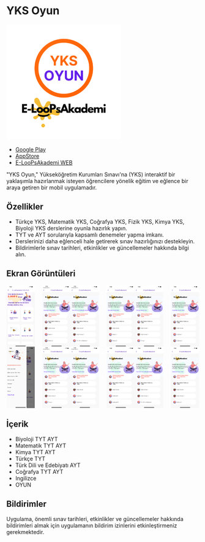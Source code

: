 # YKS Oyun

<img src="screenshots/1024.png" alt="Uygulama Logo" width="300" />

- [Google Play](https://docs.flutter.dev/get-started/codelab)
- [AppStore](https://apps.apple.com/tr/app/yks-oyun/id1591221561)
- [E-LooPsAkademi WEB](https://www.eloopsakademi.com/)




"YKS Oyun," Yükseköğretim Kurumları Sınavı'na (YKS) interaktif bir yaklaşımla hazırlanmak isteyen öğrencilere yönelik eğitim ve eğlence bir araya getiren bir mobil uygulamadır.

## Özellikler

- Türkçe YKS, Matematik YKS, Coğrafya YKS, Fizik YKS, Kimya YKS, Biyoloji YKS derslerine oyunla hazırlık yapın.
- TYT ve AYT sorularıyla kapsamlı denemeler yapma imkanı.
- Derslerinizi daha eğlenceli hale getirerek sınav hazırlığınızı destekleyin.
- Bildirimlerle sınav tarihleri, etkinlikler ve güncellemeler hakkında bilgi alın.

## Ekran Görüntüleri

<div style="display: flex; justify-content: center;">
  <div style="display: flex; flex-direction: column; margin-right: 10px;">
    <img src="screenshots/1.png" alt="Resim 1" width="300" />
    <img src="screenshots/2.png" alt="Resim 2" width="300" />
  </div>
  <div style="display: flex; flex-direction: column; margin-left: 10px;">
    <img src="screenshots/3.png" alt="Resim 3" width="300" />
    <img src="screenshots/4.png" alt="Resim 4" width="300" />
  </div>
  <div style="display: flex; flex-direction: column; margin-right: 10px;">
    <img src="screenshots/5.png" alt="Resim 5" width="300" />
    <img src="screenshots/6.png" alt="Resim 6" width="300" />
  </div>
  <div style="display: flex; flex-direction: column; margin-left: 10px;">
    <img src="screenshots/7.png" alt="Resim 7" width="300" />
    <img src="screenshots/8.png" alt="Resim 8" width="300" />
  </div>
  <div style="display: flex; flex-direction: column; margin-right: 10px;">
    <img src="screenshots/9.png" alt="Resim 9" width="300" />
    <img src="screenshots/10.png" alt="Resim 10" width="300" />
  </div>
  <div style="display: flex; flex-direction: column; margin-left: 10px;">
    <img src="screenshots/11.png" alt="Resim 11" width="300" />
    <img src="screenshots/12.png" alt="Resim 12" width="300" />
  </div>
</div>


## İçerik

- Biyoloji TYT AYT
- Matematik TYT AYT
- Kimya TYT AYT
- Türkçe TYT
- Türk Dili ve Edebiyatı AYT
- Coğrafya TYT AYT
- Ingilizce
- OYUN


## Bildirimler

Uygulama, önemli sınav tarihleri, etkinlikler ve güncellemeler hakkında bildirimleri almak için uygulamanın bildirim izinlerini etkinleştirmeniz gerekmektedir.


